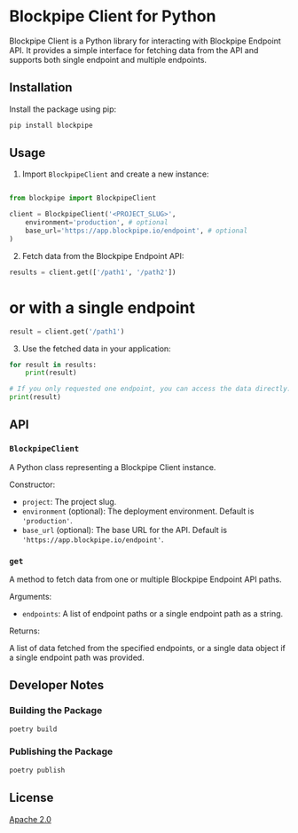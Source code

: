 # Blockpipe Client for Python

Blockpipe Client is a Python library for interacting with Blockpipe Endpoint API. It provides a simple interface for fetching data from the API and supports both single endpoint and multiple endpoints.

## Installation

Install the package using pip:

```bash
pip install blockpipe
```

## Usage

1.  Import `BlockpipeClient` and create a new instance:

```python

from blockpipe import BlockpipeClient

client = BlockpipeClient('<PROJECT_SLUG>', 
    environment='production', # optional
    base_url='https://app.blockpipe.io/endpoint', # optional
)
```

2.  Fetch data from the Blockpipe Endpoint API:

```python
results = client.get(['/path1', '/path2'])
```

# or with a single endpoint

```python
result = client.get('/path1')
```

3.  Use the fetched data in your application:

```python
for result in results:
    print(result)

# If you only requested one endpoint, you can access the data directly:
print(result)
```

## API

### `BlockpipeClient`

A Python class representing a Blockpipe Client instance.

Constructor:

- `project`: The project slug.
- `environment` (optional): The deployment environment. Default is `'production'`.
- `base_url` (optional): The base URL for the API. Default is `'https://app.blockpipe.io/endpoint'`.

### `get`

A method to fetch data from one or multiple Blockpipe Endpoint API paths.

Arguments:

- `endpoints`: A list of endpoint paths or a single endpoint path as a string.

Returns:

A list of data fetched from the specified endpoints, or a single data object if a single endpoint path was provided.

## Developer Notes

### Building the Package

```bash
poetry build
```

### Publishing the Package

```bash
poetry publish
```

## License

[Apache 2.0](LICENSE)
